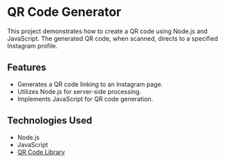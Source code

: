 # QR Code Generator

This project demonstrates how to create a QR code using Node.js and JavaScript. The generated QR code, when scanned, directs to a specified Instagram profile.

## Features

- Generates a QR code linking to an Instagram page.
- Utilizes Node.js for server-side processing.
- Implements JavaScript for QR code generation.

## Technologies Used

- Node.js
- JavaScript
- [QR Code Library](https://www.npmjs.com/package/qrcode)


